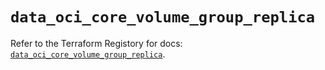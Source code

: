 # `data_oci_core_volume_group_replica`

Refer to the Terraform Registory for docs: [`data_oci_core_volume_group_replica`](https://registry.terraform.io/providers/oracle/oci/6.18.0/docs/data-sources/core_volume_group_replica).

